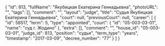 {
    "id": 813,
    "fullName": "Якубицкая Екатерина Геннадьевна",
    "photoURL": "",
    "tags": [],
    "comment": "",
    "layout": "judge",
    "title": "Судья Якубицкая Екатерина Геннадьевна",
    "court": null,
    "previousCourt": null,
    "career": [
        {
            "id": 58517,
            "term": 5,
            "type": "appointed",
            "court": {
                "id": "05-003-03-01",
                "name": "суд г. Жодино"
            },
            "extra": [],
            "comment": "",
            "house_id": "05-003-03-01",
            "judge_id": 813,
            "position": "судья",
            "term_type": "years",
            "timestamp": "2017-03-09",
            "decree_number": "77"
        }
    ]
}